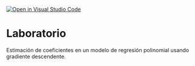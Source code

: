 [![Open in Visual Studio Code](https://classroom.github.com/assets/open-in-vscode-c66648af7eb3fe8bc4f294546bfd86ef473780cde1dea487d3c4ff354943c9ae.svg)](https://classroom.github.com/online_ide?assignment_repo_id=9024654&assignment_repo_type=AssignmentRepo)
# Laboratorio

Estimación de coeficientes en un modelo de regresión polinomial usando gradiente descendente.
